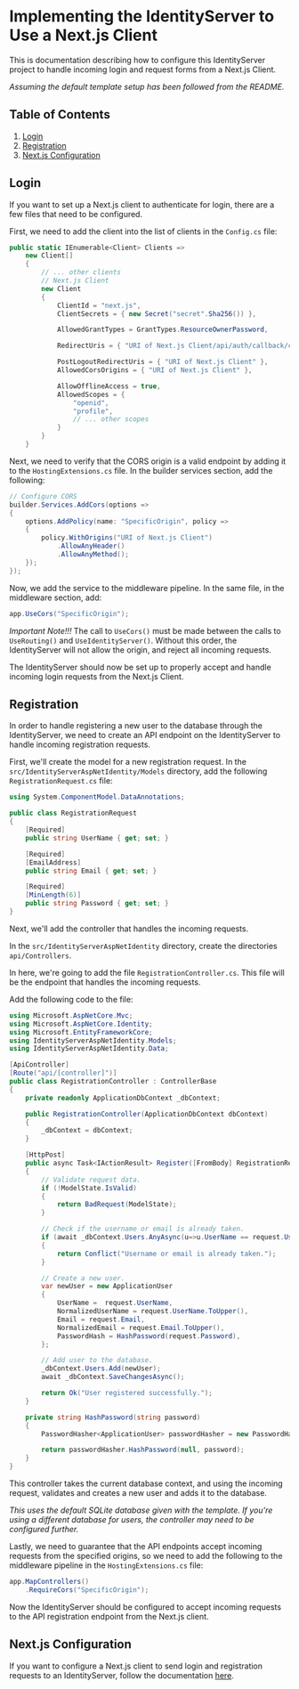 # Implementing the IdentityServer to Use a Next.js Client

This is documentation describing how to configure this IdentityServer project to handle incoming login and request forms from a Next.js Client.

*Assuming the default template setup has been followed from the README.*

## Table of Contents

1. [Login](#login)
2. [Registration](#registration)
3. [Next.js Configuration](#nextjs-configuration)

## Login

If you want to set up a Next.js client to authenticate for login, there are a few files that need to be configured.

First, we need to add the client into the list of clients in the `Config.cs` file:

```c#
public static IEnumerable<Client> Clients => 
    new Client[]
    {
        // ... other clients
        // Next.js Client
        new Client
        {
            ClientId = "next.js",
            ClientSecrets = { new Secret("secret".Sha256()) },

            AllowedGrantTypes = GrantTypes.ResourceOwnerPassword,

            RedirectUris = { "URI of Next.js Client/api/auth/callback/credentials" },

            PostLogoutRedirectUris = { "URI of Next.js Client" },
            AllowedCorsOrigins = { "URI of Next.js Client" },

            AllowOfflineAccess = true,
            AllowedScopes = { 
                "openid",
                "profile",
                // ... other scopes
            }
        }
    }
```

Next, we need to verify that the CORS origin is a valid endpoint by adding it to the `HostingExtensions.cs` file. In the builder services section, add the following:

```c#
// Configure CORS
builder.Services.AddCors(options =>
{
    options.AddPolicy(name: "SpecificOrigin", policy =>
    {
        policy.WithOrigins("URI of Next.js Client")
            .AllowAnyHeader()
            .AllowAnyMethod();
    });
});
```

Now, we add the service to the middleware pipeline. In the same file, in the middleware section, add:

```c#
app.UseCors("SpecificOrigin");
```

*Important Note!!!* The call to `UseCors()` must be made between the calls to `UseRouting()` and `UseIdentityServer()`. Without this order, the IdentityServer will not allow the origin, and reject all incoming requests.

The IdentityServer should now be set up to properly accept and handle incoming login requests from the Next.js Client.

## Registration

In order to handle registering a new user to the database through the IdentityServer, we need to create an API endpoint on the IdentityServer to handle incoming registration requests.

First, we'll create the model for a new registration request. In the `src/IdentityServerAspNetIdentity/Models` directory, add the following `RegistrationRequest.cs` file:

```c#
using System.ComponentModel.DataAnnotations;

public class RegistrationRequest
{
    [Required]
    public string UserName { get; set; }

    [Required]
    [EmailAddress]
    public string Email { get; set; }

    [Required]
    [MinLength(6)]
    public string Password { get; set; }
}
```

Next, we'll add the controller that handles the incoming requests.

In the `src/IdentityServerAspNetIdentity` directory, create the directories `api/Controllers`.

In here, we're going to add the file `RegistrationController.cs`. This file will be the endpoint that handles the incoming requests.

Add the following code to the file:

```c#
using Microsoft.AspNetCore.Mvc;
using Microsoft.AspNetCore.Identity;
using Microsoft.EntityFrameworkCore;
using IdentityServerAspNetIdentity.Models;
using IdentityServerAspNetIdentity.Data;

[ApiController]
[Route("api/[controller]")]
public class RegistrationController : ControllerBase
{
    private readonly ApplicationDbContext _dbContext;

    public RegistrationController(ApplicationDbContext dbContext)
    {
        _dbContext = dbContext;
    }

    [HttpPost]
    public async Task<IActionResult> Register([FromBody] RegistrationRequest request)
    {
        // Validate request data.
        if (!ModelState.IsValid)
        {
            return BadRequest(ModelState);
        }

        // Check if the username or email is already taken.
        if (await _dbContext.Users.AnyAsync(u=>u.UserName == request.UserName || u.Email == request.Email))
        {
            return Conflict("Username or email is already taken.");
        }

        // Create a new user.
        var newUser = new ApplicationUser
        {
            UserName =  request.UserName,
            NormalizedUserName = request.UserName.ToUpper(),
            Email = request.Email,
            NormalizedEmail = request.Email.ToUpper(),
            PasswordHash = HashPassword(request.Password),
        };

        // Add user to the database.
        _dbContext.Users.Add(newUser);
        await _dbContext.SaveChangesAsync();

        return Ok("User registered successfully.");
    }

    private string HashPassword(string password)
    {
        PasswordHasher<ApplicationUser> passwordHasher = new PasswordHasher<ApplicationUser>();

        return passwordHasher.HashPassword(null, password);
    }
}
```

This controller takes the current database context, and using the incoming request, validates and creates a new user and adds it to the database.

*This uses the default SQLite database given with the template. If you're using a different database for users, the controller may need to be configured further.*

Lastly, we need to guarantee that the API endpoints accept incoming requests from the specified origins, so we need to add the following to the middleware pipeline in the `HostingExtensions.cs` file:

```c#
app.MapControllers()
    .RequireCors("SpecificOrigin");
```

Now the IdentityServer should be configured to accept incoming requests to the API registration endpoint from the Next.js client.

## Next.js Configuration

If you want to configure a Next.js client to send login and registration requests to an IdentityServer, follow the documentation [here](https://github.com/willwpearson/optim.boo/blob/main/documentation/Authenticating%20with%20IdentityServer.md).
